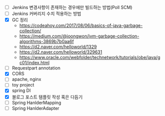 - [ ] Jenkins 변경사항이 존재하는 경우에만 빌드하는 방법(Poll SCM)
- [ ] Jenkins 커버리지 수치 적용하는 방법
- [x] GC 정리
    - https://codeahoy.com/2017/08/06/basics-of-java-garbage-collection/
    - https://medium.com/@joongwon/jvm-garbage-collection-algorithms-3869b7b0aa6f
    - https://d2.naver.com/helloworld/1329
    - https://d2.naver.com/helloworld/329631
    - https://www.oracle.com/webfolder/technetwork/tutorials/obe/java/gc01/index.html
- [ ] Requestpart annotation
- [x] CORS
- [ ] apache, nginx
- [ ] toy project
- [x] spring DI
- [x] 블로그 포스트 템플릿 작성 혹은 다듬기
- [ ] Spring HanlderMapping
- [ ] Spring HanlderAdapter
